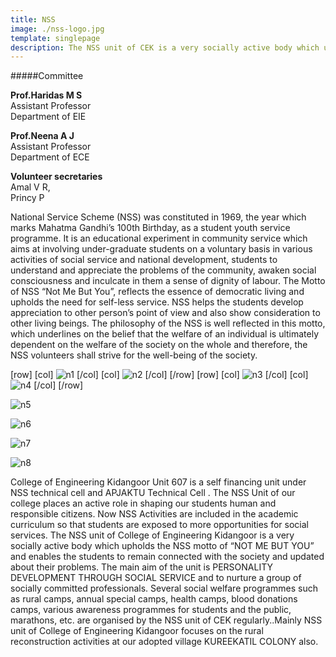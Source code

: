 ```yaml
---
title: NSS
image: ./nss-logo.jpg
template: singlepage
description: The NSS unit of CEK is a very socially active body which upholds the NSS motto of "NOT ME BUT YOU" and enables the students to remain conneced with the society and updated about their problems.
---
```


#####Committee

**Prof.Haridas M S**
<br>Assistant Professor
<br>Department of EIE

**Prof.Neena A J**
<br>Assistant Professor
<br>Department of ECE

**Volunteer secretaries**
<br>Amal V R,
<br>Princy P

National Service Scheme (NSS) was constituted in 1969, the year which marks Mahatma Gandhi’s 100th Birthday, as a student youth service programme. It is an educational experiment in community service which aims at involving under-graduate students on a voluntary basis in various activities of social service and national development, students to understand and appreciate the problems of the community, awaken social consciousness and inculcate in them a sense of dignity of labour. The Motto of NSS “Not Me But You”, reflects the essence of democratic living and upholds the need for self-less service. NSS helps the students develop appreciation to other person’s point of view and also show consideration to other living beings. The philosophy of the NSS is well reflected in this motto, which underlines on the belief that the welfare of an individual is ultimately dependent on the welfare of the society on the whole and therefore, the NSS volunteers shall strive for the well-being of the society.


[row]
[col]
![n1](n1.jpg)
[/col]
[col]
![n2](n2.jpg)
[/col]
[/row]
[row]
[col]
![n3](n3.jpg)
[/col]
[col]
![n4](n4.jpg)
[/col]
[/row]

![n5](n5.jpg)

![n6](n6.jpg)

![n7](n7.jpg)

![n8](n8.jpg)



College of Engineering Kidangoor Unit 607 is a self financing unit under NSS technical cell and APJAKTU Technical Cell . The NSS Unit of our college places an active role in shaping our students human and responsible citizens. Now NSS Activities are included in the academic curriculum so that students are exposed to more opportunities for social services. The NSS unit of College of Engineering Kidangoor is a very socially active body which upholds the NSS motto of “NOT ME BUT YOU” and enables the students to remain connected with the society and updated about their problems. The main aim of the unit is PERSONALITY DEVELOPMENT THROUGH SOCIAL SERVICE and to nurture a group of socially committed professionals. Several social welfare programmes such as rural camps, annual special camps, health camps, blood donations camps, various awareness programmes for students and the public, marathons, etc. are organised by the NSS unit of CEK regularly..Mainly NSS unit of College of Engineering Kidangoor focuses on the rural reconstruction activities at our adopted village KUREEKATIL COLONY also.
